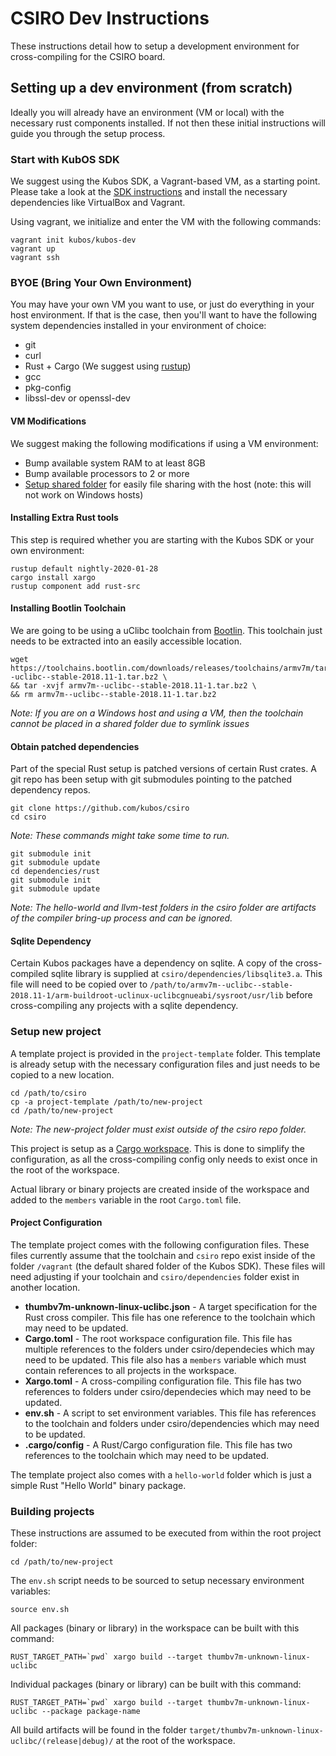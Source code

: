 # CSIRO Dev Instructions

These instructions detail how to setup a development environment for cross-compiling for the CSIRO board.

## Setting up a dev environment (from scratch)

Ideally you will already have an environment (VM or local) with the necessary
rust components installed. If not then these initial instructions will guide you
through the setup process.

### Start with KubOS SDK

We suggest using the Kubos SDK, a Vagrant-based VM, as a starting point.
Please take a look at the
[SDK instructions](https://docs.kubos.com/1.20.0/sdk-docs/sdk-installing.html) 
and install the necessary dependencies like VirtualBox and Vagrant.

Using vagrant, we initialize and enter the VM with the following commands:

    vagrant init kubos/kubos-dev
    vagrant up
    vagrant ssh

### BYOE (Bring Your Own Environment)

You may have your own VM you want to use, or just do everything in your host
environment. If that is the case, then you'll want to have the following
system dependencies installed in your environment of choice:

- git
- curl
- Rust + Cargo (We suggest using [rustup](https://rustup.rs/))
- gcc
- pkg-config
- libssl-dev or openssl-dev

#### VM Modifications

We suggest making the following modifications if using a VM environment:

- Bump available system RAM to at least 8GB
- Bump available processors to 2 or more
- [Setup shared folder](https://docs.kubos.com/1.20.0/sdk-docs/sdk-installing.html#mount-directory)
  for easily file sharing with the host (note: this will not work on Windows hosts)

#### Installing Extra Rust tools

This step is required whether you are starting with the Kubos SDK or your own environment:

    rustup default nightly-2020-01-28
    cargo install xargo
    rustup component add rust-src

#### Installing Bootlin Toolchain

We are going to be using a uClibc toolchain from [Bootlin](https://toolchains.bootlin.com/).
This toolchain just needs to be extracted into an easily accessible location.

    wget https://toolchains.bootlin.com/downloads/releases/toolchains/armv7m/tarballs/armv7m--uclibc--stable-2018.11-1.tar.bz2 \
    && tar -xvjf armv7m--uclibc--stable-2018.11-1.tar.bz2 \
    && rm armv7m--uclibc--stable-2018.11-1.tar.bz2

*Note: If you are on a Windows host and using a VM, then the toolchain cannot be
placed in a shared folder due to symlink issues*

#### Obtain patched dependencies

Part of the special Rust setup is patched versions of certain Rust crates. A git repo
has been setup with git submodules pointing to the patched dependency repos. 

    git clone https://github.com/kubos/csiro
    cd csiro

*Note: These commands might take some time to run.*

    git submodule init
    git submodule update
    cd dependencies/rust
    git submodule init
    git submodule update

*Note: The hello-world and llvm-test folders in the csiro folder are artifacts of 
the compiler bring-up process and can be ignored.*

#### Sqlite Dependency

Certain Kubos packages have a dependency on sqlite. A copy of the cross-compiled
sqlite library is supplied at `csiro/dependencies/libsqlite3.a`. This file will need to
be copied over to `/path/to/armv7m--uclibc--stable-2018.11-1/arm-buildroot-uclinux-uclibcgnueabi/sysroot/usr/lib`
before cross-compiling any projects with a sqlite dependency.

### Setup new project

A template project is provided in the `project-template` folder. This template is 
already setup with the necessary configuration files and just needs to be copied
to a new location.

    cd /path/to/csiro
    cp -a project-template /path/to/new-project
    cd /path/to/new-project

*Note: The new-project folder must exist outside of the csiro repo folder.*

This project is setup as a [Cargo workspace](https://doc.rust-lang.org/book/ch14-03-cargo-workspaces.html). 
This is done to simplify the configuration, as all the cross-compiling config 
only needs to exist once in the root of the workspace.

Actual library or binary projects are created inside of the workspace and added
to the `members` variable in the root `Cargo.toml` file.

#### Project Configuration

The template project comes with the following configuration files. These files currently
assume that the toolchain and `csiro` repo exist inside of the folder `/vagrant`
(the default shared folder of the Kubos SDK). These files will need adjusting if your
toolchain and `csiro/dependencies` folder exist in another location.

- **thumbv7m-unknown-linux-uclibc.json** - 
    A target specification for the Rust cross compiler. This file has one 
    reference to the toolchain which may need to be updated.
- **Cargo.toml** -
    The root workspace configuration file. This file has multiple references to the folders
    under csiro/dependecies which may need to be updated. This file also has a `members`
    variable which must contain references to all projects in the workspace.
- **Xargo.toml** -
    A cross-compiling configuration file. This file has two references to folders under
    csiro/dependecies which may need to be updated.
- **env.sh** -
    A script to set environment variables. This file has references to the toolchain
    and folders under csiro/dependencies which may need to be updated.
- **.cargo/config** -
    A Rust/Cargo configuration file. This file has two references to the toolchain
    which may need to be updated.

The template project also comes with a `hello-world` folder which is just a simple
Rust "Hello World" binary package. 

### Building projects

These instructions are assumed to be executed from within the root project folder:

    cd /path/to/new-project

The `env.sh` script needs to be sourced to setup necessary environment variables:

    source env.sh

All packages (binary or library) in the workspace can be built with this command:

    RUST_TARGET_PATH=`pwd` xargo build --target thumbv7m-unknown-linux-uclibc

Individual packages (binary or library) can be built with this command:

    RUST_TARGET_PATH=`pwd` xargo build --target thumbv7m-unknown-linux-uclibc --package package-name

All build artifacts will be found in the folder `target/thumbv7m-unknown-linux-uclibc/(release|debug)/` at the root of the workspace.